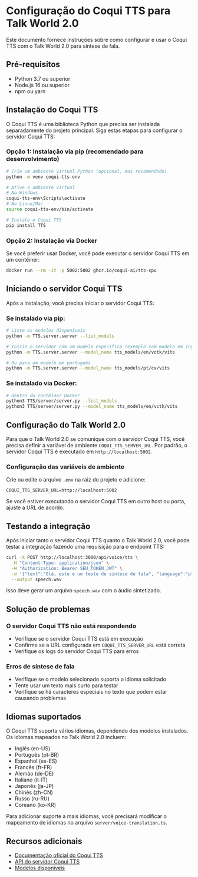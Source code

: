 # Configuração do Coqui TTS para Talk World 2.0

Este documento fornece instruções sobre como configurar e usar o Coqui TTS com o Talk World 2.0 para síntese de fala.

## Pré-requisitos

- Python 3.7 ou superior
- Node.js 16 ou superior
- npm ou yarn

## Instalação do Coqui TTS

O Coqui TTS é uma biblioteca Python que precisa ser instalada separadamente do projeto principal. Siga estas etapas para configurar o servidor Coqui TTS:

### Opção 1: Instalação via pip (recomendado para desenvolvimento)

```bash
# Crie um ambiente virtual Python (opcional, mas recomendado)
python -m venv coqui-tts-env

# Ative o ambiente virtual
# No Windows
coqui-tts-env\Scripts\activate
# No Linux/Mac
source coqui-tts-env/bin/activate

# Instale o Coqui TTS
pip install TTS
```

### Opção 2: Instalação via Docker

Se você preferir usar Docker, você pode executar o servidor Coqui TTS em um contêiner:

```bash
docker run --rm -it -p 5002:5002 ghcr.io/coqui-ai/tts-cpu
```

## Iniciando o servidor Coqui TTS

Após a instalação, você precisa iniciar o servidor Coqui TTS:

### Se instalado via pip:

```bash
# Liste os modelos disponíveis
python -m TTS.server.server --list_models

# Inicie o servidor com um modelo específico (exemplo com modelo em inglês)
python -m TTS.server.server --model_name tts_models/en/vctk/vits

# Ou para um modelo em português
python -m TTS.server.server --model_name tts_models/pt/cv/vits
```

### Se instalado via Docker:

```bash
# Dentro do contêiner Docker
python3 TTS/server/server.py --list_models
python3 TTS/server/server.py --model_name tts_models/en/vctk/vits
```

## Configuração do Talk World 2.0

Para que o Talk World 2.0 se comunique com o servidor Coqui TTS, você precisa definir a variável de ambiente `COQUI_TTS_SERVER_URL`. Por padrão, o servidor Coqui TTS é executado em `http://localhost:5002`.

### Configuração das variáveis de ambiente

Crie ou edite o arquivo `.env` na raiz do projeto e adicione:

```
COQUI_TTS_SERVER_URL=http://localhost:5002
```

Se você estiver executando o servidor Coqui TTS em outro host ou porta, ajuste a URL de acordo.

## Testando a integração

Após iniciar tanto o servidor Coqui TTS quanto o Talk World 2.0, você pode testar a integração fazendo uma requisição para o endpoint TTS:

```bash
curl -X POST http://localhost:3000/api/voice/tts \
  -H "Content-Type: application/json" \
  -H "Authorization: Bearer SEU_TOKEN_JWT" \
  -d '{"text":"Olá, este é um teste de síntese de fala", "language":"pt-BR"}' \
  --output speech.wav
```

Isso deve gerar um arquivo `speech.wav` com o áudio sintetizado.

## Solução de problemas

### O servidor Coqui TTS não está respondendo

- Verifique se o servidor Coqui TTS está em execução
- Confirme se a URL configurada em `COQUI_TTS_SERVER_URL` está correta
- Verifique os logs do servidor Coqui TTS para erros

### Erros de síntese de fala

- Verifique se o modelo selecionado suporta o idioma solicitado
- Tente usar um texto mais curto para testar
- Verifique se há caracteres especiais no texto que podem estar causando problemas

## Idiomas suportados

O Coqui TTS suporta vários idiomas, dependendo dos modelos instalados. Os idiomas mapeados no Talk World 2.0 incluem:

- Inglês (en-US)
- Português (pt-BR)
- Espanhol (es-ES)
- Francês (fr-FR)
- Alemão (de-DE)
- Italiano (it-IT)
- Japonês (ja-JP)
- Chinês (zh-CN)
- Russo (ru-RU)
- Coreano (ko-KR)

Para adicionar suporte a mais idiomas, você precisará modificar o mapeamento de idiomas no arquivo `server/voice-translation.ts`.

## Recursos adicionais

- [Documentação oficial do Coqui TTS](https://github.com/coqui-ai/TTS)
- [API do servidor Coqui TTS](https://github.com/coqui-ai/TTS/wiki/TTS-Server)
- [Modelos disponíveis](https://github.com/coqui-ai/TTS/wiki/Models-and-Languages)